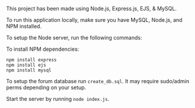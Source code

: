 This project has been made using Node.js, Express.js, EJS, & MySQL.

To run this application locally, make sure you have MySQL, Node.js, and NPM installed.

To setup the Node server, run the following commands:

To install NPM dependencies:
```
npm install express
npm install ejs
npm install mysql
```

To setup the forum database run `create_db.sql`. It may require sudo/admin perms depending on your setup.

Start the server by running `node index.js`.